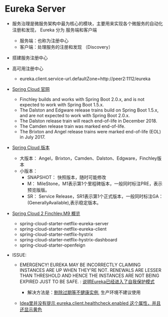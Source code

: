 # Eureka Server

- 服务治理是微服务架构中最为核心的模块，主要用来实现各个微服务的自动化注册和发现， Eureka 分为 服务端和客户端
	- 服务端：也称为注册中心
	- 客户端：处理服务的注册和发现 （Discovery）

- 搭建服务注册中心

- 高可用注册中心
	- eureka.client.service-url.defaultZone=http://peer2:1112/eureka

- [Spring Cloud 官网](https://projects.spring.io/spring-cloud/)
	- Finchley builds and works with Spring Boot 2.0.x, and is not expected to work with Spring Boot 1.5.x.
	- The Dalston and Edgware release trains build on Spring Boot 1.5.x, and are not expected to work with Spring Boot 2.0.x.
	- The Dalston release train will reach end-of-life in December 2018.
	- The Camden release train was marked end-of-life.
	- The Brixton and Angel release trains were marked end-of-life (EOL) in July 2017.


- [Spring Cloud 版本](https://blog.csdn.net/54powerman/article/details/79163440)
	- 大版本： Angel，Brixton，Camden、Dalston、Edgware，Finchley版本
	- 小版本： 
		- SNAPSHOT： 快照版本，随时可能修改
		- M： MileStone，M1表示第1个里程碑版本，一般同时标注PRE，表示预览版版。
		- SR： Service Release，SR1表示第1个正式版本，一般同时标注GA：(GenerallyAvailable),表示稳定版本。


- [Spring Cloud 2 Finchley.M9 概览](https://www.jianshu.com/p/c52b1089ea92)
	- spring-cloud-starter-netflix-eureka-server
	- spring-cloud-starter-netflix-eureka-client
	- spring-cloud-starter-netflix-hystrix
	- spring-cloud-starter-netflix-hystrix-dashboard
	- spring-cloud-starter-openfeign


- ISSUE:
	- EMERGENCY! EUREKA MAY BE INCORRECTLY CLAIMING INSTANCES ARE UP WHEN THEY'RE NOT. RENEWALS ARE LESSER THAN THRESHOLD AND HENCE THE INSTANCES ARE NOT BEING EXPIRED JUST TO BE SAFE. : [说明Eureka已经进入了自我保护模式](https://blog.csdn.net/cvntopuyef/article/details/78477681) 
		- 解决方法是：[剔除过期等不健康实例](https://blog.csdn.net/cvntopuyef/article/details/78465798), 生产环境不建议使用

	- [Idea里并没有提示 eureka.client.healthcheck.enabled 这个属性，并且还显示黄色](https://www.cnblogs.com/woshimrf/p/springclout-eureka.html)